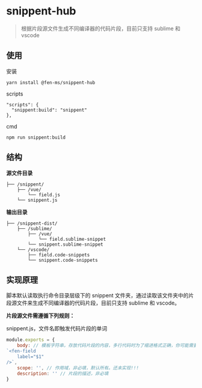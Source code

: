 # snippent-hub

> 根据片段源文件生成不同编译器的代码片段，目前只支持 sublime 和 vscode

## 使用

安装

```
yarn install @fen-ms/snippent-hub
```

scripts

```
"scripts": {
  "snippent:build": "snippent"
},
```

cmd

```
npm run snippent:build
```

## 结构

**源文件目录**

```
├── /snippent/
    ├── /vue/
        └── field.js
    └── snippent.js
```

**输出目录**

```
├── /snippent-dist/
    ├── /sublime/
        ├── /vue/
            └── field.sublime-snippet
        └── snippent.sublime-snippet
    └── /vscode/
        ├── field.code-snippets 
        └── snippent.code-snippets

```

## 实现原理

脚本默认读取执行命令目录层级下的 snippent 文件夹，通过读取该文件夹中的片段源文件来生成不同编译器的代码片段，目前只支持 sublime 和 vscode。

**片段源文件需遵循下列规则：**

snippent.js，文件名即触发代码片段的单词

```js
module.exports = {
    body: // 模板字符串，存放代码片段的内容，多行代码时为了缩进格式正确，你可能需要这样写
`<fen-field
    label="$1"
/>`,
    scope: '', // 作用域，非必填，默认所有。还未实现!!!
    description: '' // 片段的描述，非必填
}
```
